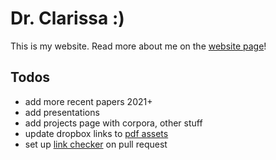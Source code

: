 # Dr. Clarissa :)

This is my website. Read more about me on the [website page](https://caforbes.github.io)!

## Todos

- add more recent papers 2021+
- add presentations
- add projects page with corpora, other stuff
- update dropbox links to [pdf assets](https://jekyllrb.com/docs/static-files/)
- set up [link checker](https://www.docslikecode.com/learn/06-test-docs-as-code/) on pull request